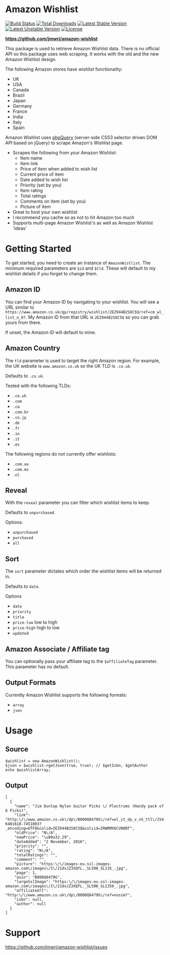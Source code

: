 # Amazon Wishlist

[![Build Status](https://travis-ci.org/jmwri/amazon-wishlist.svg?branch=master)](https://travis-ci.org/jmwri/amazon-wishlist)
[![Total Downloads](https://poser.pugx.org/jmwri/amazon-wishlist/d/total.svg)](https://packagist.org/packages/jmwri/amazon-wishlist)
[![Latest Stable Version](https://poser.pugx.org/jmwri/amazon-wishlist/v/stable.svg)](https://packagist.org/packages/jmwri/amazon-wishlist)
[![Latest Unstable Version](https://poser.pugx.org/jmwri/amazon-wishlist/v/unstable.svg)](https://packagist.org/packages/jmwri/amazon-wishlist)
[![License](https://poser.pugx.org/jmwri/amazon-wishlist/license.svg)](https://packagist.org/packages/jmwri/amazon-wishlist)

**https://github.com/jmwri/amazon-wishlist**

This package is used to retrieve Amazon Wishlist data. There is no official API so this package uses web scraping. It works with the old and the new Amazon Wishlist design.

The following Amazon stores have wishlist functionality:
* UK
* USA
* Canada
* Brazil
* Japan
* Germany
* France
* India
* Italy
* Spain

Amazon Wishlist uses [phpQuery](http://code.google.com/p/phpquery/) (server-side CSS3 selector driven DOM API based on jQuery) to scrape Amazon's Wishlist page.

* Scrapes the following from your Amazon Wishlist:
    * Item name
    * Item link
    * Price of item when added to wish list
    * Current price of item
    * Date added to wish list
    * Priority (set by you)
    * Item rating
    * Total ratings
    * Comments on item (set by you)
    * Picture of item
* Great to host your own wishlist
* I recommend you cache so as not to hit Amazon too much
* Supports multi-page Amazon Wishlist's as well as Amazon Wishlist 'ideas'

# Getting Started

To get started, you need to create an instance of `AmazonWistlist`. The minimum required parameters are `$id` and `$tld`. These will default to my wishlist details if you forget to change them.

## Amazon ID
You can find your Amazon ID by navigating to your wishlist. You will see a URL similar to `https://www.amazon.co.uk/gp/registry/wishlist/2EZ944B2S8C5Q/ref=cm_wl_list_o_0?`. My Amazon ID from that URL is `2EZ944B2S8C5Q` so you can grab yours from there.

If unset, the Amazon ID will default to mine.

## Amazon Country
The `tld` parameter is used to target the right Amazon region. For example, the UK website is `www.amazon.co.uk` so the UK TLD is `.co.uk`.

Defaults to `.co.uk`.

Tested with the following TLDs:
* `.co.uk`
* `.com`
* `.ca`
* `.com.br`
* `.co.jp`
* `.de`
* `.fr`
* `.in`
* `.it`
* `.es`

The following regions do not currently offer wishlists:
* `.com.au`
* `.com.mx`
* `.nl`

## Reveal
With the `reveal` parameter you can filter which wishlist items to keep.

Defaults to `unpurchased`.

Options:
* `unpurchased`
* `purchased`
* `all`  

## Sort
The `sort` parameter dictates which order the wishlist items will be returned in.

Defaults to `date`.

Options
* `date`
* `priority`
* `title`
* `price-low` low to high
* `price-high` high to low
* `updated`


## Amazon Associate / Affiliate tag
You can optionally pass your affiliate tag to the `$affiliateTag` parameter. This parameter has no default.

## Output Formats
Currently Amazon Wishlist supports the following formats:
* `array`
* `json`

# Usage
## Source
```
$wishlist = new AmazonWishlist();
$json = $wishlist->getJson(true, true); // $getIsbn, $getAuthor
echo $wishlistArray;
```

## Output
```
[
  {
    "name": "Jim Dunlop Nylon Guitar Picks \/ Plectrums (Handy pack of 6 Picks)",
    "link": "http:\/\/www.amazon.co.uk\/dp\/B000Q8479G\/ref=wl_it_dp_v_nS_ttl\/254-6401618-7451003?_encoding=UTF8&colid=2EZ944B2S8C5Q&coliid=IRWRMX6CVN0BT",
    "oldPrice": "N\/A",
    "newPrice": "\u00a32.29",
    "dateAdded": "2 November, 2016",
    "priority": "",
    "rating": "N\/A",
    "totalRatings": "",
    "comment": "",
    "picture": "https:\/\/images-eu.ssl-images-amazon.com\/images\/I\/21dxJZ3XQfL._SL500_SL135_.jpg",
    "page": 1,
    "asin": "B000Q8479G",
    "largeSslImage": "https:\/\/images-eu.ssl-images-amazon.com\/images\/I\/21dxJZ3XQfL._SL500_SL1350_.jpg",
    "affiliateUrl": "http:\/\/www.amazon.co.uk\/dp\/B000Q8479G\/ref=nosim?",
    "isbn": null,
    "author": null
  }
]
```

# Support
https://github.com/jmwri/amazon-wishlist/issues